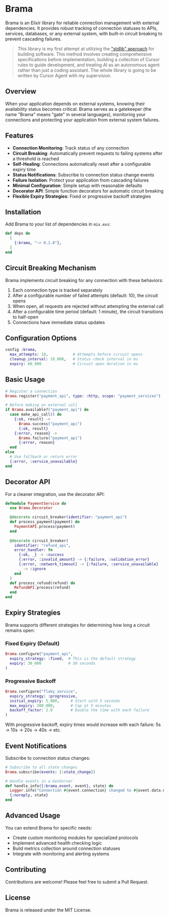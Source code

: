 # Brama

Brama is an Elixir library for reliable connection management with external dependencies. It provides robust tracking of connection statuses to APIs, services, databases, or any external system, with built-in circuit breaking to prevent cascading failures.

> This library is my first attempt at utilizing the ["stdlib" approach](https://ghuntley.com/stdlib/) for building software. This method involves creating comprehensive specifications before implementation, building a collection of Cursor rules to guide development, and treating AI as an autonomous agent rather than just a coding assistant. The whole library is going to be written by Cursor Agent with my supervision.

## Overview

When your application depends on external systems, knowing their availability status becomes critical. Brama serves as a gatekeeper (the name "Brama" means "gate" in several languages), monitoring your connections and protecting your application from external system failures.

## Features

- **Connection Monitoring**: Track status of any connection
- **Circuit Breaking**: Automatically prevent requests to failing systems after a threshold is reached
- **Self-Healing**: Connections automatically reset after a configurable expiry time
- **Status Notifications**: Subscribe to connection status change events
- **Failure Isolation**: Protect your application from cascading failures
- **Minimal Configuration**: Simple setup with reasonable defaults
- **Decorator API**: Simple function decorators for automatic circuit breaking
- **Flexible Expiry Strategies**: Fixed or progressive backoff strategies

## Installation

Add Brama to your list of dependencies in `mix.exs`:

```elixir
def deps do
  [
    {:brama, "~> 0.1.0"},
  ]
end
```

## Circuit Breaking Mechanism

Brama implements circuit breaking for any connection with these behaviors:

1. Each connection type is tracked separately
2. After a configurable number of failed attempts (default: 10), the circuit opens
3. When open, all requests are rejected without attempting the external call
4. After a configurable time period (default: 1 minute), the circuit transitions to half-open
5. Connections have immediate status updates

## Configuration Options

```elixir
config :brama,
  max_attempts: 10,           # Attempts before circuit opens
  cleanup_interval: 10_000,   # Status check interval in ms
  expiry: 60_000              # Circuit open duration in ms
```

## Basic Usage

```elixir
# Register a connection
Brama.register("payment_api", type: :http, scope: "payment_services")

# Before making an external call
if Brama.available?("payment_api") do
  case make_api_call() do
    {:ok, result} -> 
      Brama.success("payment_api")
      {:ok, result}
    {:error, reason} -> 
      Brama.failure("payment_api")
      {:error, reason}
  end
else
  # Use fallback or return error
  {:error, :service_unavailable}
end
```

## Decorator API

For a cleaner integration, use the decorator API:

```elixir
defmodule PaymentService do
  use Brama.Decorator

  @decorate circuit_breaker(identifier: "payment_api")
  def process_payment(payment) do
    PaymentAPI.process(payment)
  end
  
  @decorate circuit_breaker(
    identifier: "refund_api",
    error_handler: fn
      {:ok, _} -> :success
      {:error, :invalid_amount} -> {:failure, :validation_error}
      {:error, :network_timeout} -> {:failure, :service_unavailable}
      _ -> :ignore
    end
  )
  def process_refund(refund) do
    RefundAPI.process(refund)
  end
end
```

## Expiry Strategies

Brama supports different strategies for determining how long a circuit remains open:

### Fixed Expiry (Default)

```elixir
Brama.configure("payment_api",
  expiry_strategy: :fixed,  # This is the default strategy
  expiry: 30_000            # 30 seconds
)
```

### Progressive Backoff

```elixir
Brama.configure("flaky_service",
  expiry_strategy: :progressive,
  initial_expiry: 5_000,     # Start with 5 seconds
  max_expiry: 300_000,       # Cap at 5 minutes
  backoff_factor: 2.0        # Double the time with each failure
)
```

With progressive backoff, expiry times would increase with each failure: 5s → 10s → 20s → 40s → etc.

## Event Notifications

Subscribe to connection status changes:

```elixir
# Subscribe to all state changes
Brama.subscribe(events: [:state_change])

# Handle events in a GenServer
def handle_info({:brama_event, event}, state) do
  Logger.info("Connection #{event.connection} changed to #{event.data.new_state}")
  {:noreply, state}
end
```

## Advanced Usage

You can extend Brama for specific needs:

- Create custom monitoring modules for specialized protocols
- Implement advanced health checking logic
- Build metrics collection around connection statuses
- Integrate with monitoring and alerting systems

## Contributing

Contributions are welcome! Please feel free to submit a Pull Request.

## License

Brama is released under the MIT License.